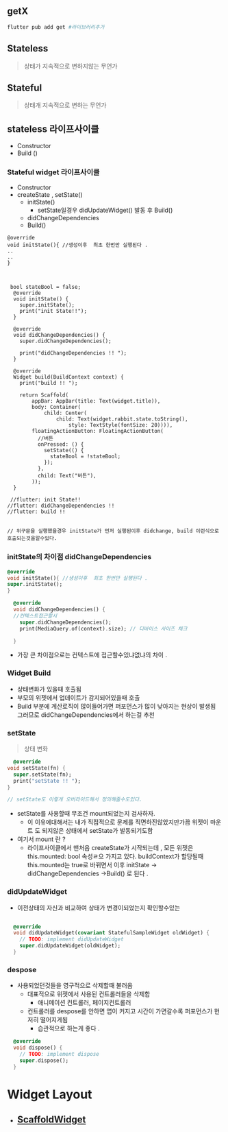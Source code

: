 ## getX

```bash
flutter pub add get #라이브러리추가
```

## Stateless
> 상태가 지속적으로 변하지않는 무언가 
## Stateful
> 상태개  지속적으로 변하는 무언가 

## stateless 라이프사이클 
- Constructor
- Build ()

### Stateful widget 라이프사이클 
- Constructor
- createState , setState()
  - initState()
    - setState일경우 didUpdateWidget() 발동 후 Build()
  - didChangeDependencies
  - Build()

```agsl
@override
void initState(){ //생성이후  최초 한번만 실행된다 .
..
..
}
```

```agsl


 bool stateBool = false;
  @override
  void initState() {
    super.initState();
    print("init State!!");
  }

  @override
  void didChangeDependencies() {
    super.didChangeDependencies();

    print("didChangeDependencies !! ");
  }

  @override
  Widget build(BuildContext context) {
    print("build !! ");

    return Scaffold(
        appBar: AppBar(title: Text(widget.title)),
        body: Container(
            child: Center(
                child: Text(widget.rabbit.state.toString(),
                    style: TextStyle(fontSize: 20)))),
        floatingActionButton: FloatingActionButton(
          //버튼
          onPressed: () {
            setState(() {
              stateBool = !stateBool;
            });
          },
          child: Text("버튼"),
        ));
  }
  
 //flutter: init State!!
//flutter: didChangeDependencies !!
//flutter: build !!


// 위구문을 실행했을경우 initState가 먼저 실행된이후 didchange, build 이런식으로 호출되는것을알수있다. 
```

### initState의 차이점  didChangeDependencies
```dart
@override
void initState(){ //생성이후  최초 한번만 실행된다 .
super.initState();
}

  @override
  void didChangeDependencies() { 
  //컨텍스트접근할시 
    super.didChangeDependencies();
    print(MediaQuery.of(context).size); // 디바이스 사이즈 체크 

  }

```
- 가장 큰 차이점으로는 컨텍스트에 접근할수있냐없냐의 차이 . 


### Widget Build 
- 상태변화가 있을때 호출됨 
- 부모의 위젯에서 업데이트가 감지되어있을때 호출 
- Build 부분에 계산로직이 많이들어가면 퍼포먼스가 많이 낮아지는 현상이 발생됨 그러므로 didChangeDependencies에서 하는걸 추천 


### setState 
> 상태 변화
```dart
  @override
void setState(fn) {
  super.setState(fn);
  print("setState !! ");
}

// setState도 이렇게 오버라이드해서 정의해줄수도있다. 
```
- setState를 사용할때 무조건 mount되었는지 검사하자.
  - 이 이유에대해서는 내가 직접적으로 문제를 직면하진않았지만가끔 위젯이 마운트 도 되지않은 상태에서 setState가 발동되기도함 
- 여기서 mount 란 ? 
  - 라이프사이클에서 맨처음 createState가 시작되는데 , 모든 위젯은 this.mounted: bool 속성ㄹ으 가지고 있다. buildContext가 할당될때 this.mounted는 true로 
    바뀌면서  이후 initState -> didChangeDependencies ->Build() 로 된다 . 


### didUpdateWidget
- 이전상태의 자신과 비교하여 상태가 변경이되었는지 확인할수있는 
```dart

  @override
  void didUpdateWidget(covariant StatefulSampleWidget oldWidget) {
    // TODO: implement didUpdateWidget
    super.didUpdateWidget(oldWidget);
  }
```




### despose
- 사용되었던것들을 영구적으로 삭제할때 불러옴
  - 대표적으로 위젯에서 사용된 컨트롤러들을 삭제함 
    - 애니메이션 컨트롤러, 페이지컨트롤러 
  - 컨트롤러를 despose를 안하면 앱이 커지고 시간이 가면갈수록 퍼포먼스가 현저히 떨어지게됨 
    - 습관적으로 하는게 좋다 .
```dart
  @override
  void dispose() {
    // TODO: implement dispose
    super.dispose();
  }

```
# Widget Layout
- ## [ScaffoldWidget](https://github.com/jhva/flutter-practice/blob/main/ScaffoldWidget.md)



